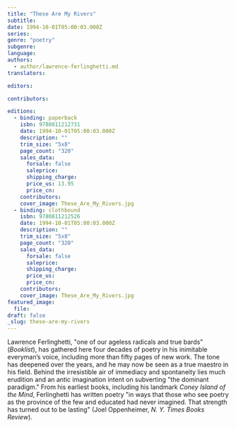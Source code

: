 ```yaml
---
title: "These Are My Rivers"
subtitle:
date: 1994-10-01T05:00:03.000Z
series:
genre: "poetry"
subgenre:
language:
authors:
  - author/lawrence-ferlinghetti.md
translators:

editors:

contributors:

editions:
  - binding: paperback
    isbn: 9780811212731
    date: 1994-10-01T05:00:03.000Z
    description: ""
    trim_size: "5x8"
    page_count: "320"
    sales_data:
      forsale: false
      saleprice:
      shipping_charge:
      price_us: 13.95
      price_cn:
    contributors:
    cover_image: These_Are_My_Rivers.jpg
  - binding: clothbound
    isbn: 9780811212526
    date: 1994-10-01T05:00:03.000Z
    description: ""
    trim_size: "5x8"
    page_count: "320"
    sales_data:
      forsale: false
      saleprice:
      shipping_charge:
      price_us:
      price_cn:
    contributors:
    cover_image: These_Are_My_Rivers.jpg
featured_image:
  file:
draft: false
_slug: these-are-my-rivers
---
```


Lawrence Ferlinghetti, "one of our ageless radicals and true bards" (_Booklist_), has gathered here four decades of poetry in his inimitable everyman’s voice, including more than fifty pages of new work. The tone has deepened over the years, and he may now be seen as a true maestro in his field. Behind the irresistible air of immediacy and spontaneity lies much erudition and an antic imagination intent on subverting "the dominant paradigm." From his earliest books, including his landmark _Coney Island of the Mind_, Ferlinghetti has written poetry "in ways that those who see poetry as the province of the few and educated had never imagined. That strength has turned out to be lasting" (Joel Oppenheimer, _N. Y. Times Books Review_).

